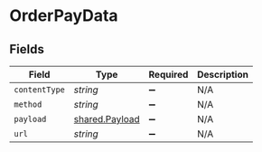 # OrderPayData


## Fields

| Field                                            | Type                                             | Required                                         | Description                                      |
| ------------------------------------------------ | ------------------------------------------------ | ------------------------------------------------ | ------------------------------------------------ |
| `contentType`                                    | *string*                                         | :heavy_minus_sign:                               | N/A                                              |
| `method`                                         | *string*                                         | :heavy_minus_sign:                               | N/A                                              |
| `payload`                                        | [shared.Payload](../../models/shared/payload.md) | :heavy_minus_sign:                               | N/A                                              |
| `url`                                            | *string*                                         | :heavy_minus_sign:                               | N/A                                              |